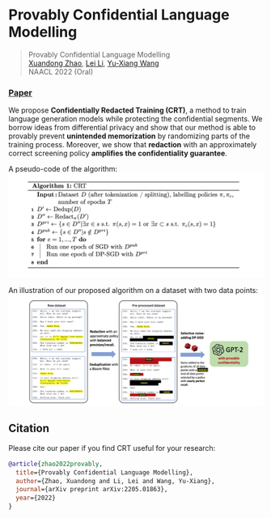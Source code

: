 # Provably Confidential Language Modelling

> Provably Confidential Language Modelling  
> [Xuandong Zhao](https://xuandongzhao.github.io/), [Lei Li](https://sites.cs.ucsb.edu/~lilei/), [Yu-Xiang Wang](https://sites.cs.ucsb.edu/~yuxiangw/)  
> NAACL 2022 (Oral)

### [Paper](https://arxiv.org/abs/2205.01863)

We propose **Confidentially Redacted Training (CRT)**, a method to train language generation models while protecting the confidential segments.  We borrow ideas from differential privacy and show that our method is able to provably prevent **unintended memorization** by randomizing parts of the training process. Moreover, we show that **redaction** with an approximately correct screening policy **amplifies the confidentiality guarantee**. 

A pseudo-code of the algorithm:
![](figure/algo.png)

An illustration of our proposed algorithm on a dataset with two data points:
![](figure/algo_fig.png)


## Citation

Please cite our paper if you find CRT useful for your research:

```bibtex
@article{zhao2022provably,
  title={Provably Confidential Language Modelling},
  author={Zhao, Xuandong and Li, Lei and Wang, Yu-Xiang},
  journal={arXiv preprint arXiv:2205.01863},
  year={2022}
}
```


